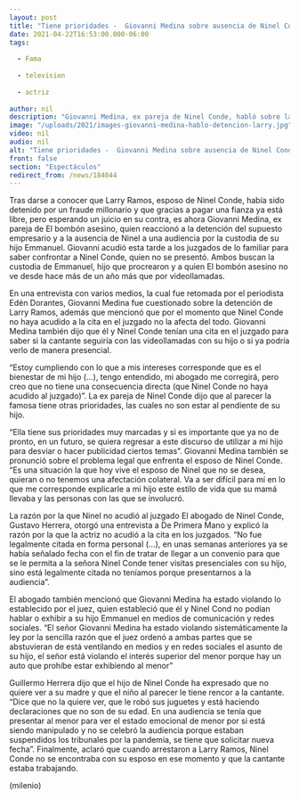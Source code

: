 ```yaml
---
layout: post
title: "Tiene prioridades -  Giovanni Medina sobre ausencia de Ninel Conde a audiencia por custodia de su hijo"
date: 2021-04-22T16:53:00.000-06:00
tags:
  
  - Fama
  
  - television
  
  - actriz
  
author: nil
description: "Giovanni Medina, ex pareja de Ninel Conde, habló sobre la detención de Larry Ramos, esposo de la cantante y la ausencia de la famosa al juzgado. "
image: "/uploads/2021/images-giovanni-medina-hablo-detencion-larry.jpg"
video: nil
audio: nil
alt: "Tiene prioridades -  Giovanni Medina sobre ausencia de Ninel Conde a audiencia por custodia de su hijo"
front: false
section: "Espectáculos"
redirect_from: /news/184044
---
```


Tras darse a conocer que Larry Ramos, esposo de Ninel Conde, había sido detenido por un fraude millonario y que gracias a pagar una fianza ya está libre, pero esperando un juicio en su contra, es ahora Giovanni Medina, ex pareja de El bombón asesino, quien reaccionó a la detención del supuesto empresario y a la ausencia de Ninel a una audiencia por la custodia de su hijo Emmanuel.  Giovanni acudió esta tarde a los juzgados de lo familiar para saber confrontar a Ninel Conde, quien no se presentó. Ambos buscan la custodia de Emmanuel, hijo que procrearon y a quien El bombón asesino no ve desde hace más de un año más que por videollamadas. 

En una entrevista con varios medios, la cual fue retomada por el periodista Edén Dorantes, Giovanni Medina fue cuestionado sobre la detención de Larry Ramos, además que mencionó que por el momento que Ninel Conde no haya acudido a la cita en el juzgado no la afecta del todo. Giovanni Medina también dijo que él y Ninel Conde tenían una cita en el juzgado para saber si la cantante seguiría con las videollamadas con su hijo o si ya podría verlo de manera presencial. 

“Estoy cumpliendo con lo que a mis intereses corresponde que es el bienestar de mi hijo (…), tengo entendido, mi abogado me corregirá, pero creo que no tiene una consecuencia directa (que Ninel Conde no haya acudido al juzgado)”. La ex pareja de Ninel Conde dijo que al parecer la famosa tiene otras prioridades, las cuales no son estar al pendiente de su hijo. 

“Ella tiene sus prioridades muy marcadas y si es importante que ya no de pronto, en un futuro, se quiera regresar a este discurso de utilizar a mi hijo para desviar o hacer publicidad ciertos temas”. Giovanni Medina también se pronunció sobre el problema legal que enfrenta el esposo de Ninel Conde. “Es una situación la que hoy vive el esposo de Ninel que no se desea, quieran o no tenemos una afectación colateral. Va a ser difícil para mí en lo que me corresponde explicarle a mi hijo este estilo de vida que su mamá llevaba y las personas con las que se involucró. 

La razón por la que Ninel no acudió al juzgado El abogado de Ninel Conde, Gustavo Herrera, otorgó una entrevista a De Primera Mano y explicó la razón por la que la actriz no acudió a la cita en los juzgados. “No fue legalmente citada en forma personal (…), en unas semanas anteriores ya se había señalado fecha con el fin de tratar de llegar a un convenio para que se le permita a la señora Ninel Conde tener visitas presenciales con su hijo, sino está legalmente citada no teníamos porque presentarnos a la audiencia”. 

El abogado también mencionó que Giovanni Medina ha estado violando lo establecido por el juez, quien estableció que él y Ninel Cond no podían hablar o exhibir a su hijo Emmanuel en medios de comunicación y redes sociales. “El señor Giovanni Medina ha estado violando sistemáticamente la ley por la sencilla razón que el juez ordenó a ambas partes que se abstuvieran de está ventilando en medios y en redes sociales el asunto de su hijo, el señor está violando el interés superior del menor porque hay un auto que prohíbe estar exhibiendo al menor” 

Guillermo Herrera dijo que el hijo de Ninel Conde ha expresado que no quiere ver a su madre y que el niño al parecer le tiene rencor a la cantante. “Dice que no la quiere ver, que le robó sus juguetes y está haciendo declaraciones que no son de su edad. En una audiencia se tenía que presentar al menor para ver el estado emocional de menor por si está siendo manipulado y no se celebró la audiencia porque estaban suspendidos los tribunales por la pandemia, se tiene que solicitar nueva fecha”. 
Finalmente, aclaró que cuando arrestaron a Larry Ramos, Ninel Conde no se encontraba con su esposo en ese momento y que la cantante estaba trabajando. 

(milenio)